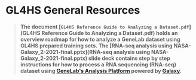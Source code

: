 # GL4HS General Resources  

> **The document [`GL4HS Reference Guide to Analyzing a Dataset.pdf`](GL4HS Reference Guide to Analyzing a Dataset.pdf) holds an overview roadmap for how to analyze a GeneLab dataset using GL4HS prepared training sets. The [RNA-seq analysis using NASA-Galaxy_2-2021-final.pptx](RNA-seq analysis using NASA-Galaxy_2-2021-final.pptx) slide deck contains step by step instructions for how to process a RNA sequencing (RNA-seq) dataset using [GeneLab's Analysis Platform](https://galaxy.genelab.nasa.gov/) powered by [Galaxy](https://galaxyproject.org/).** 
